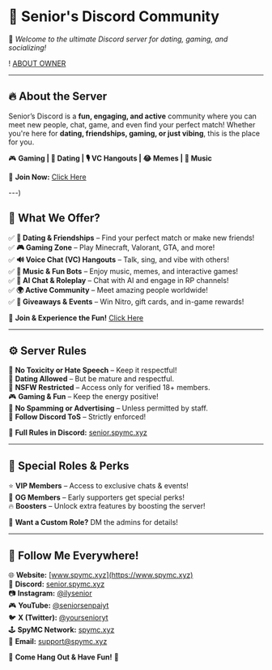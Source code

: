 
# 🌟 **Senior's Discord Community**  
🚀 *Welcome to the ultimate Discord server for dating, gaming, and socializing!*  

! [ABOUT OWNER](https://www.spymc.xyz/senior)

---

## 🔥 **About the Server**  
Senior’s Discord is a **fun, engaging, and active** community where you can meet new people, chat, game, and even find your perfect match! Whether you're here for **dating, friendships, gaming, or just vibing**, this is the place for you.  

🎮 **Gaming | 💖 Dating | 🎙️ VC Hangouts | 😂 Memes | 🎵 Music**  

📌 **Join Now:** [Click Here](https://senior.spymc.xyz/join)  

---)

## 🚀 **What We Offer?**  
✅ **💖 Dating & Friendships** – Find your perfect match or make new friends!  
✅ **🎮 Gaming Zone** – Play Minecraft, Valorant, GTA, and more!  
✅ **🔊 Voice Chat (VC) Hangouts** – Talk, sing, and vibe with others!  
✅ **🎵 Music & Fun Bots** – Enjoy music, memes, and interactive games!  
✅ **🤖 AI Chat & Roleplay** – Chat with AI and engage in RP channels!  
✅ **🌍 Active Community** – Meet amazing people worldwide!  
✅ **🎉 Giveaways & Events** – Win Nitro, gift cards, and in-game rewards!  

📌 **Join & Experience the Fun!** [Click Here](https://senior.spymc.xyz/join)  

---

## ⚙️ **Server Rules**  
🚫 **No Toxicity or Hate Speech** – Keep it respectful!  
💖 **Dating Allowed** – But be mature and respectful.  
🔞 **NSFW Restricted** – Access only for verified 18+ members.  
🎮 **Gaming & Fun** – Keep the energy positive!  
📢 **No Spamming or Advertising** – Unless permitted by staff.  
👑 **Follow Discord ToS** – Strictly enforced!  

📌 **Full Rules in Discord:** [senior.spymc.xyz](https://senior.spymc.xyz)  

---

## 🎁 **Special Roles & Perks**  
⭐ **VIP Members** – Access to exclusive chats & events!  
💎 **OG Members** – Early supporters get special perks!  
🔥 **Boosters** – Unlock extra features by boosting the server!  

🔹 **Want a Custom Role?** DM the admins for details!  

---

## 📢 **Follow Me Everywhere!**  
🌐 **Website:** [www.spymc.xyz](https://www.spymc.xyz)  
🔗 **Discord:** [senior.spymc.xyz](https://senior.spymc.xyz)  
📷 **Instagram:** [@ilysenior](https://instagram.com/ilysenior)  
🎮 **YouTube:** [@seniorsenpaiyt](https://www.youtube.com/@seniorsenpaiyt)  
🐦 **X (Twitter):** [@yoursenioryt](https://twitter.com/yoursenioryt)  
🕹️ **SpyMC Network:** [spymc.xyz](https://www.spymc.xyz)  
📧 **Email:** support@spymc.xyz  

👀 **Come Hang Out & Have Fun!** 🎉
